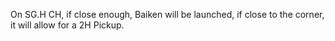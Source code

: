 On SG.H CH, if close enough, Baiken will be launched, if close to the corner, it will allow for a 2H Pickup.